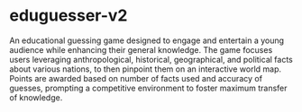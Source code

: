 # eduguesser-v2
An educational guessing game designed to engage and entertain a young audience while enhancing their general knowledge. The game focuses users leveraging anthropological, historical, geographical, and political facts about various nations, to then pinpoint them on an interactive world map. Points are awarded based on number of facts used and accuracy of guesses, prompting a competitive environment to foster maximum transfer of knowledge.
